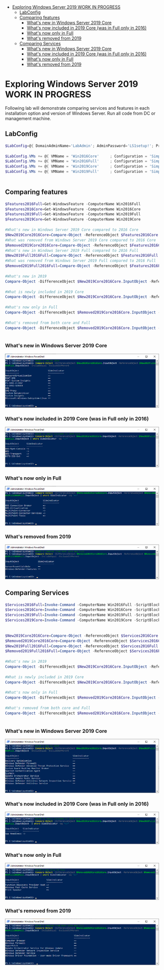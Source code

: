 <!-- TOC -->

- [Exploring Windows Server 2019 WORK IN PROGRESS](#exploring-windows-server-2019-work-in-progress)
    - [LabConfig](#labconfig)
    - [Comparing features](#comparing-features)
        - [What's new in Windows Server 2019 Core](#whats-new-in-windows-server-2019-core)
        - [What's now included in 2019 Core (was in Full only in 2016)](#whats-now-included-in-2019-core-was-in-full-only-in-2016)
        - [What's now only in Full](#whats-now-only-in-full)
        - [What's removed from 2019](#whats-removed-from-2019)
    - [Comparing Services](#comparing-services)
        - [What's new in Windows Server 2019 Core](#whats-new-in-windows-server-2019-core-1)
        - [What's now included in 2019 Core (was in Full only in 2016)](#whats-now-included-in-2019-core-was-in-full-only-in-2016-1)
        - [What's now only in Full](#whats-now-only-in-full-1)
        - [What's removed from 2019](#whats-removed-from-2019-1)

<!-- /TOC -->

# Exploring Windows Server 2019 WORK IN PROGRESS

Following lab will demonstrate comparing services and features in each installation option and version of Windows Server. Run all code from DC or management machine.

## LabConfig

```PowerShell
$LabConfig=@{ DomainAdminName='LabAdmin'; AdminPassword='LS1setup!'; Prefix = 'WSLab-'; SwitchName = 'LabSwitch'; DCEdition='4' ; Internet=$false ;AdditionalNetworksConfig=@(); VMs=@()}

$LabConfig.VMs += @{ VMName = 'Win2016Core'     ; Configuration = 'Simple'; ParentVHD = 'Win2016Core_G2.vhdx' ; MemoryStartupBytes= 512MB }
$LabConfig.VMs += @{ VMName = 'Win2016Full'     ; Configuration = 'Simple'; ParentVHD = 'Win2016_G2.vhdx'     ; MemoryStartupBytes= 512MB }
$LabConfig.VMs += @{ VMName = 'Win2019Core'     ; Configuration = 'Simple'; ParentVHD = 'Win2019Core_G2.vhdx' ; MemoryStartupBytes= 512MB }
$LabConfig.VMs += @{ VMName = 'Win2019Full'     ; Configuration = 'Simple'; ParentVHD = 'Win2019_G2.vhdx'     ; MemoryStartupBytes= 512MB }
 
```

## Comparing features

```PowerShell
$Features2016Full=Get-WindowsFeature -ComputerName Win2016Full
$Features2016Core=Get-WindowsFeature -ComputerName Win2016Core
$Features2019Full=Get-WindowsFeature -ComputerName Win2019Full
$Features2019Core=Get-WindowsFeature -ComputerName Win2019Core

#What's new in Windows Server 2019 Core compared to 2016 Core
$New2019Core2016Core=Compare-Object -ReferenceObject $Features2016Core.Name -DifferenceObject $Features2019Core.Name | where SideIndicator -eq "=>"
#What was removed from Windows Server 2019 Core compared to 2016 Core
$Removed2019Core2016Core=Compare-Object -ReferenceObject $Features2016Core.Name -DifferenceObject $Features2019Core.Name | where SideIndicator -eq "<="
#What's new in Windows Server 2019 Full compared to 2016 Full
$New2019Full2016Full=Compare-Object -ReferenceObject $Features2016Full.Name -DifferenceObject $Features2019Full.Name | where SideIndicator -eq "=>"
#What was removed from Windows Server 2019 Full compared to 2016 Full
$Removed2019Full2016Full=Compare-Object -ReferenceObject $Features2016Full.Name -DifferenceObject $Features2019Full.Name | where SideIndicator -eq "<="

#What's new in 2019
Compare-Object -DifferenceObject $New2019Core2016Core.InputObject -ReferenceObject $New2019Full2016Full.InputObject -IncludeEqual -ExcludeDifferent

#What is newly included in 2019 Core
Compare-Object -DifferenceObject $New2019Core2016Core.InputObject -ReferenceObject $New2019Full2016Full.InputObject | where SideIndicator -eq "=>"

#What's now only in Full
Compare-Object -DifferenceObject $Removed2019Core2016Core.InputObject -ReferenceObject $Removed2019Full2016Full.InputObject | where SideIndicator -eq "=>"

#What's removed from both core and Full
Compare-Object -DifferenceObject $Removed2019Core2016Core.InputObject -ReferenceObject $Removed2019Full2016Full.InputObject -IncludeEqual -ExcludeDifferent
 
```

### What's new in Windows Server 2019 Core

![](/Scenarios/Exploring%20Server%202019/Screenshots/FeaturesNewIn2019.png)

### What's now included in 2019 Core (was in Full only in 2016)

![](/Scenarios/Exploring%20Server%202019/Screenshots/FeaturesNewIn2019Core.png)

### What's now only in Full

![](/Scenarios/Exploring%20Server%202019/Screenshots/Features2019FullOnly.png)

### What's removed from 2019

![](/Scenarios/Exploring%20Server%202019/Screenshots/FeaturesRemovedFrom2019.png)


## Comparing Services

```PowerShell
$Services2016Full=Invoke-Command -ComputerName Win2016Full -ScriptBlock {get-service}
$Services2016Core=Invoke-Command -ComputerName Win2016Core -ScriptBlock {get-service}
$Services2019Full=Invoke-Command -ComputerName Win2019Full -ScriptBlock {get-service}
$Services2019Core=Invoke-Command -ComputerName Win2019Core -ScriptBlock {get-service}


$New2019Core2016Core=Compare-Object -ReferenceObject $Services2016Core.DisplayName -DifferenceObject $Services2019Core.DisplayName |where SideIndicator -eq "=>"
$Removed2019Core2016Core=Compare-Object -ReferenceObject $Services2016Core.DisplayName -DifferenceObject $Services2019Core.DisplayName |where SideIndicator -eq "<="
$New2019Full2016Full=Compare-Object -ReferenceObject $Services2016Full.DisplayName -DifferenceObject $Services2019Full.DisplayName |where SideIndicator -eq "=>"
$Removed2019Full2016Full=Compare-Object -ReferenceObject $Services2016Full.DisplayName -DifferenceObject $Services2019Full.DisplayName |where SideIndicator -eq "<="

#What's new in 2019
Compare-Object -DifferenceObject $New2019Core2016Core.InputObject -ReferenceObject $New2019Full2016Full.InputObject -IncludeEqual -ExcludeDifferent

#What is newly included in 2019 Core
Compare-Object -DifferenceObject $New2019Core2016Core.InputObject -ReferenceObject $New2019Full2016Full.InputObject  | where SideIndicator -eq "=>"

#What's now only in Full
Compare-Object -DifferenceObject $Removed2019Core2016Core.InputObject -ReferenceObject $Removed2019Full2016Full.InputObject | where SideIndicator -eq "=>"

#What's removed from both core and Full
Compare-Object -DifferenceObject $Removed2019Core2016Core.InputObject -ReferenceObject $Removed2019Full2016Full.InputObject -IncludeEqual -ExcludeDifferent
 
```

### What's new in Windows Server 2019 Core

![](/Scenarios/Exploring%20Server%202019/Screenshots/ServicesNewin2019.png)

### What's now included in 2019 Core (was in Full only in 2016)

![](/Scenarios/Exploring%20Server%202019/Screenshots/ServicesNewin2019Core.png)

### What's now only in Full

![](/Scenarios/Exploring%20Server%202019/Screenshots/Services2019FullOnly.png)

### What's removed from 2019

![](/Scenarios/Exploring%20Server%202019/Screenshots/ServicesRemovedFrom2019.png)
